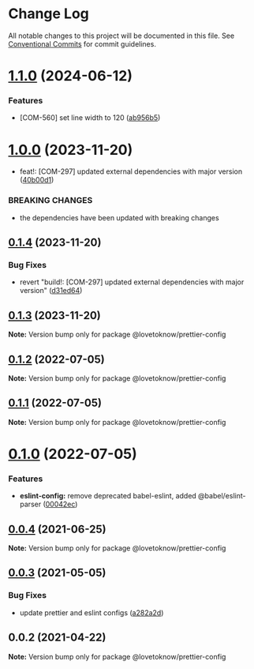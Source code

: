 # Change Log

All notable changes to this project will be documented in this file.
See [Conventional Commits](https://conventionalcommits.org) for commit guidelines.

# [1.1.0](https://github.com/LoveToKnow/lint/compare/@lovetoknow/prettier-config@1.0.0...@lovetoknow/prettier-config@1.1.0) (2024-06-12)


### Features

* [COM-560] set line width to 120 ([ab956b5](https://github.com/LoveToKnow/lint/commit/ab956b5a9ba240ed922ca813ea57a1d5e8541dff))





# [1.0.0](https://github.com/LoveToKnow/lint/compare/@lovetoknow/prettier-config@0.1.4...@lovetoknow/prettier-config@1.0.0) (2023-11-20)


* feat!: [COM-297] updated external dependencies with major version ([40b00d1](https://github.com/LoveToKnow/lint/commit/40b00d19f34a4c87273eb6d2db280b9d7f04055a))


### BREAKING CHANGES

* the dependencies have been updated with breaking changes





## [0.1.4](https://github.com/LoveToKnow/lint/compare/@lovetoknow/prettier-config@0.1.3...@lovetoknow/prettier-config@0.1.4) (2023-11-20)


### Bug Fixes

* revert "build!: [COM-297] updated external dependencies with major version" ([d31ed64](https://github.com/LoveToKnow/lint/commit/d31ed643d755b89c3daeb31f1b84a03f68ee4851))





## [0.1.3](https://github.com/LoveToKnow/lint/compare/@lovetoknow/prettier-config@0.1.2...@lovetoknow/prettier-config@0.1.3) (2023-11-20)

**Note:** Version bump only for package @lovetoknow/prettier-config





## [0.1.2](https://github.com/LoveToKnow/lint/compare/@lovetoknow/prettier-config@0.1.1...@lovetoknow/prettier-config@0.1.2) (2022-07-05)

**Note:** Version bump only for package @lovetoknow/prettier-config





## [0.1.1](https://github.com/LoveToKnow/lint/compare/@lovetoknow/prettier-config@0.1.0...@lovetoknow/prettier-config@0.1.1) (2022-07-05)

**Note:** Version bump only for package @lovetoknow/prettier-config





# [0.1.0](https://github.com/LoveToKnow/lint/compare/@lovetoknow/prettier-config@0.0.4...@lovetoknow/prettier-config@0.1.0) (2022-07-05)


### Features

* **eslint-config:** remove deprecated babel-eslint, added @babel/eslint-parser ([00042ec](https://github.com/LoveToKnow/lint/commit/00042ec9873018785f6c6ffe2bcde40ea05c84fd))





## [0.0.4](https://github.com/LoveToKnow/lint/compare/@lovetoknow/prettier-config@0.0.3...@lovetoknow/prettier-config@0.0.4) (2021-06-25)

**Note:** Version bump only for package @lovetoknow/prettier-config





## [0.0.3](https://github.com/LoveToKnow/lint/compare/@lovetoknow/prettier-config@0.0.2...@lovetoknow/prettier-config@0.0.3) (2021-05-05)


### Bug Fixes

* update prettier and eslint configs ([a282a2d](https://github.com/LoveToKnow/lint/commit/a282a2d99c5523d5b6ef50793b0b8de0246fec03))





## 0.0.2 (2021-04-22)

**Note:** Version bump only for package @lovetoknow/prettier-config
